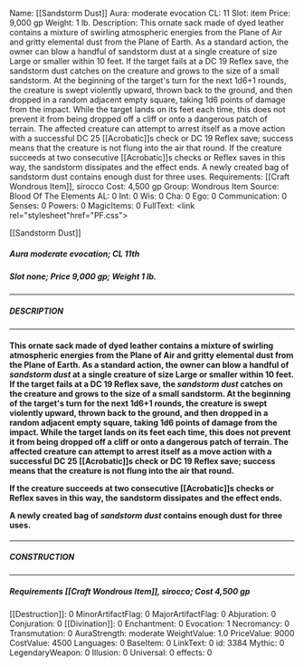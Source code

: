 Name: [[Sandstorm Dust]]
Aura: moderate evocation
CL: 11
Slot: item
Price: 9,000 gp
Weight: 1 lb.
Description: This ornate sack made of dyed leather contains a mixture of swirling atmospheric energies from the Plane of Air and gritty elemental dust from the Plane of Earth. As a standard action, the owner can blow a handful of sandstorm dust at a single creature of size Large or smaller within 10 feet. If the target fails at a DC 19 Reflex save, the sandstorm dust catches on the creature and grows to the size of a small sandstorm. At the beginning of the target's turn for the next 1d6+1 rounds, the creature is swept violently upward, thrown back to the ground, and then dropped in a random adjacent empty square, taking 1d6 points of damage from the impact. While the target lands on its feet each time, this does not prevent it from being dropped off a cliff or onto a dangerous patch of terrain. The affected creature can attempt to arrest itself as a move action with a successful DC 25 [[Acrobatic]]s check or DC 19 Reflex save; success means that the creature is not flung into the air that round. If the creature succeeds at two consecutive [[Acrobatic]]s checks or Reflex saves in this way, the sandstorm dissipates and the effect ends. A newly created bag of sandstorm dust contains enough dust for three uses.
Requirements: [[Craft Wondrous Item]], sirocco
Cost: 4,500 gp
Group: Wondrous Item
Source: Blood Of The Elements
AL: 0
Int: 0
Wis: 0
Cha: 0
Ego: 0
Communication: 0
Senses: 0
Powers: 0
MagicItems: 0
FullText: <link rel="stylesheet"href="PF.css"><div class="heading"><p class="alignleft">[[Sandstorm Dust]]</p><div style="clear: both;"></div></div><div><h5><b>Aura </b>moderate evocation; <b>CL </b>11th</h5><h5><b>Slot </b>none; <b>Price </b>9,000 gp; <b>Weight </b>1 lb.</h5></div><hr/><div><h5><b>DESCRIPTION</b></h5></div><hr/><div><h4><p>This ornate sack made of dyed leather contains a mixture of swirling atmospheric energies from the Plane of Air and gritty elemental dust from the Plane of Earth. As a standard action, the owner can blow a handful of <i>sandstorm dust</i> at a single creature of size Large or smaller within 10 feet. If the target fails at a DC 19 Reflex save, the <i>sandstorm dust</i> catches on the creature and grows to the size of a small sandstorm. At the beginning of the target's turn for the next 1d6+1 rounds, the creature is swept violently upward, thrown back to the ground, and then dropped in a random adjacent empty square, taking 1d6 points of damage from the impact. While the target lands on its feet each time, this does not prevent it from being dropped off a cliff or onto a dangerous patch of terrain. The affected creature can attempt to arrest itself as a move action with a successful DC 25 [[Acrobatic]]s check or DC 19 Reflex save; success means that the creature is not flung into the air that round.</p><p>If the creature succeeds at two consecutive [[Acrobatic]]s checks or Reflex saves in this way, the sandstorm dissipates and the effect ends.</p><p>A newly created bag of <i>sandstorm dust</i> contains enough dust for three uses.</p></h4></div><hr/><div><h5><b>CONSTRUCTION</b></h5></div><hr/><div><h5><b>Requirements </b>[[Craft Wondrous Item]], <i>sirocco</i>; <b>Cost </b>4,500 gp</h5></div>
[[Destruction]]: 0
MinorArtifactFlag: 0
MajorArtifactFlag: 0
Abjuration: 0
Conjuration: 0
[[Divination]]: 0
Enchantment: 0
Evocation: 1
Necromancy: 0
Transmutation: 0
AuraStrength: moderate
WeightValue: 1.0
PriceValue: 9000
CostValue: 4500
Languages: 0
BaseItem: 0
LinkText: 0
id: 3384
Mythic: 0
LegendaryWeapon: 0
Illusion: 0
Universal: 0
effects: 0
